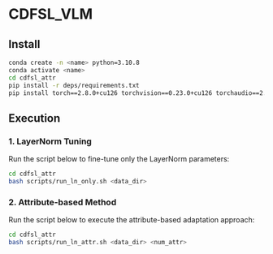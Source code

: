 # CDFSL_VLM
##  Install
```bash
conda create -n <name> python=3.10.8
conda activate <name>
cd cdfsl_attr
pip install -r deps/requirements.txt
pip install torch==2.8.0+cu126 torchvision==0.23.0+cu126 torchaudio==2.8.0 --extra-index-url https://download.pytorch.org/whl/cu126
```

##  Execution

### 1. LayerNorm Tuning
Run the script below to fine-tune only the LayerNorm parameters:
```bash
cd cdfsl_attr
bash scripts/run_ln_only.sh <data_dir>
```

### 2. Attribute-based Method
Run the script below to execute the attribute-based adaptation approach:
```bash
cd cdfsl_attr
bash scripts/run_ln_attr.sh <data_dir> <num_attr>
```
